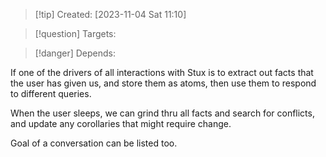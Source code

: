 
>[!tip] Created: [2023-11-04 Sat 11:10]

>[!question] Targets: 

>[!danger] Depends: 

If one of the drivers of all interactions with Stux is to extract out facts that the user has given us, and store them as atoms, then use them to respond to different queries.

When the user sleeps, we can grind thru all facts and search for conflicts, and update any corollaries that might require change.

Goal of a conversation can be listed too.